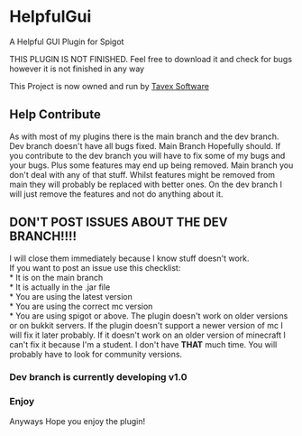 # HelpfulGui
 A Helpful GUI Plugin for Spigot

THIS PLUGIN IS NOT FINISHED.
Feel free to download it and check for bugs however it is not finished in any way

This Project is now owned and run by <a href='github.com/tavexsoftware'>Tavex Software</a>

## Help Contribute
As with most of my plugins there is the main branch and the dev branch. Dev branch doesn't have all bugs fixed. Main Branch Hopefully should. If you contribute to the dev branch you will have to fix some of my bugs and your bugs. Plus some features may end up being removed. Main branch you don't deal with any of that stuff. Whilst features might be removed from main they will probably be replaced with better ones. On the dev branch I will just remove the features and not do anything about it.

## DON'T POST ISSUES ABOUT THE DEV BRANCH!!!!
I will close them immediately because I know stuff doesn't work.
<br> If you want to post an issue use this checklist:
<br>* It is on the main branch
<br>* It is actually in the .jar file
<br>* You are using the latest version
<br>* You are using the correct mc version
<br>* You are using spigot or above.
The plugin doesn't work on older versions or on bukkit servers. If the plugin doesn't support a newer version of mc I will fix it later probably. If it doesn't work on an older version of minecraft I can't fix it because I'm a student. I don't have **THAT** much time. You will probably have to look for community versions.

### Dev branch is currently developing v1.0

### Enjoy
Anyways Hope you enjoy the plugin!